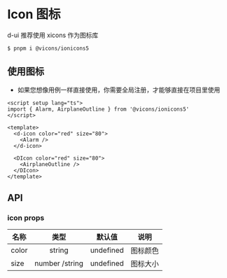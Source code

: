 # Icon 图标

d-ui 推荐使用 xicons 作为图标库

```
$ pnpm i @vicons/ionicons5
```

## 使用图标

- 如果您想像用例一样直接使用，你需要全局注册，才能够直接在项目里使用

<script setup lang="ts">
import { Alarm, AirplaneOutline } from '@vicons/ionicons5'
</script>

<DIcon color="red" size="80">
  <AirplaneOutline />
</DIcon>

<d-icon color="red" size="80">
  <Alarm />
</d-icon>

```vue
<script setup lang="ts">
import { Alarm, AirplaneOutline } from '@vicons/ionicons5'
</script>

<template>
  <d-icon color="red" size="80">
    <Alarm />
  </d-icon>

  <DIcon color="red" size="80">
    <AirplaneOutline />
  </DIcon>
</template>
```

## API

### icon props

| 名称  |      类型      |  默认值   |   说明   |
| ----- | :------------: | :-------: | :------: |
| color |     string     | undefined | 图标颜色 |
| size  | number /string | undefined | 图标大小 |
